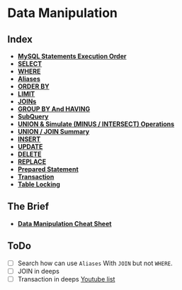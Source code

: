 # Data Manipulation

## Index

* **[MySQL Statements Execution Order](./statements-execution.md)** <br>
* **[SELECT](./select.md)** <br>
* **[WHERE](./where.md)** <br>
* **[Aliases](./aliases.md)** <br>
* **[ORDER BY](./order-by.md)** <br>
* **[LIMIT](./limit.md)** <br>
* **[JOINs](./join.md)** <br>
* **[GROUP BY And HAVING](./group-by.md)** <br>
* **[SubQuery](./subquery.md)** <br>
* **[UNION & Simulate (MINUS / INTERSECT) Operations](./union.md)** <br>
* **[UNION / JOIN Summary](./union-join-summary.md)** <br>
* **[INSERT](./insert.md)** <br>
* **[UPDATE](./update.md)** <br>
* **[DELETE](./delete.md)** <br>
* **[REPLACE](./replace.md)** <br>
* **[Prepared Statement](./prepared-statement.md)** <br>
* **[Transaction](./transaction.md)** <br>
* **[Table Locking](./table-locking.md)** <br>

## The Brief
* **[Data Manipulation Cheat Sheet](./data-manipulation-cheat-sheet.md)** <br>

## ToDo
- [ ] Search how can use `Aliases` With `JOIN` but not `WHERE`.
- [ ] JOIN in deeps
- [ ] Transaction in deeps [Youtube list](https://www.youtube.com/playlist?list=PLnpfWqvEvRCfYRq-l9AmeL6zUGITtPkZA)
